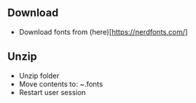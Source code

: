 ## Download
- Download fonts from (here)[https://nerdfonts.com/]

## Unzip
- Unzip folder
- Move contents to: ~.fonts
- Restart user session
